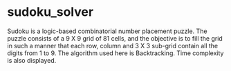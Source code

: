 # sudoku_solver
Sudoku is a logic-based combinatorial number placement puzzle. 
The puzzle consists of a 9 X 9 grid of 81 cells, and the objective is to fill the grid in such a manner that each row, column and 3 X 3 sub-grid contain all the digits from 1 to 9. 
The algorithm used here is Backtracking.
Time complexity is also displayed.
